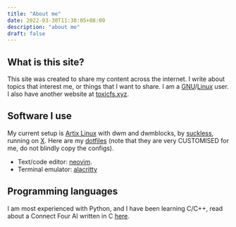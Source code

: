 ```yaml
---
title: "About me"
date: 2022-03-30T11:38:05+08:00
description: "about me"
draft: false
---
```


## What is this site?
This site was created to share my content across the internet. I write about topics that interest me, or things that I want to share. I am a [GNU](https://gnu.org)/[Linux](kernel.org) user. I also have another website at [toxicfs.xyz](https://toxicfs.xyz).

## Software I use
My current setup is [Artix Linux](https://artixlinux.org) with dwm and dwmblocks, by [suckless](https://suckless.org/), running on [X](https://x.org). Here are my [dotfiles](https://github.com/joshuaspiral/dotfiles) (note that they are very CUSTOMISED for me, do not blindly copy the configs).
- Text/code editor: [neovim](https://github.com/neovim/neovim/).
- Terminal emulator: [alacritty](https://github.com/alacritty/alacritty)

## Programming languages
I am most experienced with Python, and I have been learning C/C++, read about a Connect Four AI written in C [here](https://joshuaspiral.xyz/posts/making-a-connect-four-ai).

